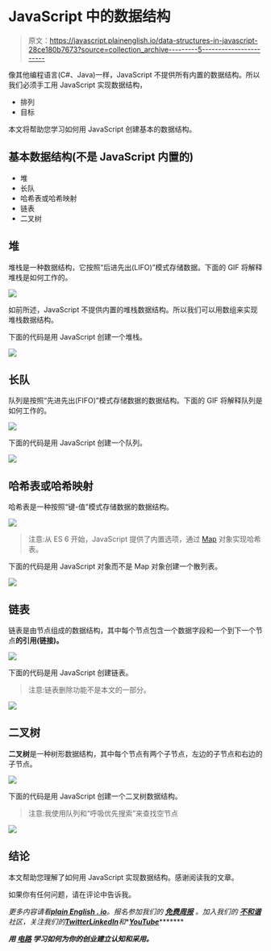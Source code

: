 # JavaScript 中的数据结构

> 原文：<https://javascript.plainenglish.io/data-structures-in-javascript-28ce180b7673?source=collection_archive---------5----------------------->

像其他编程语言(C#、Java)一样，JavaScript 不提供所有内置的数据结构。所以我们必须手工用 JavaScript 实现数据结构，

*   排列
*   目标

本文将帮助您学习如何用 JavaScript 创建基本的数据结构。

## 基本数据结构(不是 JavaScript 内置的)

*   堆
*   长队
*   哈希表或哈希映射
*   链表
*   二叉树

## 堆

堆栈是一种数据结构，它按照“后进先出(LIFO)”模式存储数据。下面的 GIF 将解释堆栈是如何工作的。

![](img/6c993b7987f22c716b66935a3b862233.png)

如前所述，JavaScript 不提供内置的堆栈数据结构。所以我们可以用数组来实现堆栈数据结构。

下面的代码是用 JavaScript 创建一个堆栈。

![](img/e78c11085a5fd896993fa45fc91640ff.png)

## 长队

队列是按照“先进先出(FIFO)”模式存储数据的数据结构。下面的 GIF 将解释队列是如何工作的。

![](img/989cd0a8b406440bf8a3fc6ed9b1251f.png)

下面的代码是用 JavaScript 创建一个队列。

![](img/15d982f4d52fd35f367a054db31be1d8.png)

## 哈希表或哈希映射

哈希表是一种按照“键-值”模式存储数据的数据结构。

![](img/fbb011e013fbc8bb2a481f5fbb0f0066.png)

> 注意:从 ES 6 开始，JavaScript 提供了内置选项，通过 [Map](https://developer.mozilla.org/en-US/docs/Web/JavaScript/Reference/Global_Objects/Map) 对象实现哈希表。

下面的代码是用 JavaScript 对象而不是 Map 对象创建一个散列表。

![](img/f15fc0fef590044b0b0fd4b053633858.png)

## 链表

链表是由节点组成的数据结构，其中每个节点包含一个数据字段和一个到下一个节点**的引用(链接)。**

![](img/0e26a14fc4f2f6f33ccaac854f4e3e07.png)

下面的代码是用 JavaScript 创建链表。

> 注意:链表删除功能不是本文的一部分。

![](img/7d1f74a3deda861382e26f08a3388ed4.png)

## 二叉树

**二叉树**是一种树形数据结构，其中每个节点有两个子节点，左边的子节点和右边的子节点。

![](img/58e22d0902f967bed0a981bb0ab42212.png)

下面的代码是用 JavaScript 创建一个二叉树数据结构。

> 注意:我使用队列和“呼吸优先搜索”来查找空节点

![](img/5e2b77a2113711981657b0cc1feb5789.png)

## 结论

本文帮助您理解了如何用 JavaScript 实现数据结构。感谢阅读我的文章。

如果你有任何问题，请在评论中告诉我。

*更多内容请看*[***plain English . io***](https://plainenglish.io/)*。报名参加我们的* [***免费周报***](http://newsletter.plainenglish.io/) *。加入我们的* [***不和谐***](https://discord.gg/GtDtUAvyhW) *社区，关注我们的*[***Twitter***](https://twitter.com/inPlainEngHQ)[***LinkedIn***](https://www.linkedin.com/company/inplainenglish/)*和**[***YouTube***](https://www.youtube.com/channel/UCtipWUghju290NWcn8jhyAw)*******

*****用*** [***电路***](https://circuit.ooo/?utm=publication-post-cta) *学习如何为你的创业建立认知和采用。***